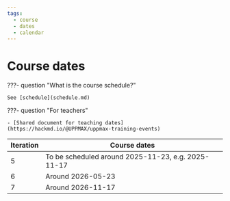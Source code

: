 ```yaml
---
tags:
  - course
  - dates
  - calendar
---
```


# Course dates

???- question "What is the course schedule?"

    See [schedule](schedule.md)

???- question "For teachers"

    - [Shared document for teaching dates](https://hackmd.io/@UPPMAX/uppmax-training-events)

Iteration|Course dates
---------|---------------------------------
5        |To be scheduled around 2025-11-23, e.g. 2025-11-17
6        |Around 2026-05-23
7        |Around 2026-11-17
